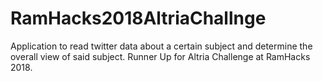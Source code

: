 # RamHacks2018AltriaChallnge
Application to read twitter data about a certain subject and determine the overall view of said subject. Runner Up for Altria Challenge at RamHacks 2018.
